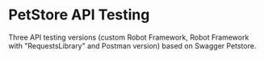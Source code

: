 # PetStore API Testing

Three API testing versions (custom Robot Framework, Robot Framework with "RequestsLibrary" and Postman version) based on Swagger Petstore.

